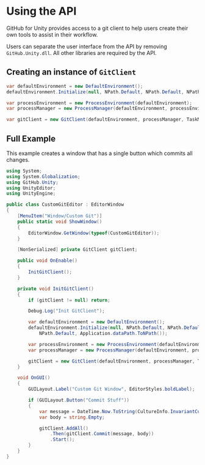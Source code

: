 # Using the API

GitHub for Unity provides access to a git client to help users create their own tools to assist in their workflow.

Users can separate the user interface from the API by removing `GitHub.Unity.dll`. All other libraries are required by the API.

## Creating an instance of `GitClient`

```cs
var defaultEnvironment = new DefaultEnvironment();
defaultEnvironment.Initialize(null, NPath.Default, NPath.Default, NPath.Default, Application.dataPath.ToNPath());

var processEnvironment = new ProcessEnvironment(defaultEnvironment);
var processManager = new ProcessManager(defaultEnvironment, processEnvironment, TaskManager.Instance.Token);

var gitClient = new GitClient(defaultEnvironment, processManager, TaskManager.Instance.Token);
```

## Full Example

This example creates a window that has a single button which commits all changes.

```cs
using System;
using System.Globalization;
using GitHub.Unity;
using UnityEditor;
using UnityEngine;

public class CustomGitEditor : EditorWindow
{
    [MenuItem("Window/Custom Git")]
    public static void ShowWindow()
    {
        EditorWindow.GetWindow(typeof(CustomGitEditor));
    }

    [NonSerialized] private GitClient gitClient;

    public void OnEnable()
    {
        InitGitClient();
    }

    private void InitGitClient()
    {
        if (gitClient != null) return;

        Debug.Log("Init GitClient");

        var defaultEnvironment = new DefaultEnvironment();
        defaultEnvironment.Initialize(null, NPath.Default, NPath.Default,
            NPath.Default, Application.dataPath.ToNPath());

        var processEnvironment = new ProcessEnvironment(defaultEnvironment);
        var processManager = new ProcessManager(defaultEnvironment, processEnvironment, TaskManager.Instance.Token);

        gitClient = new GitClient(defaultEnvironment, processManager, TaskManager.Instance.Token);
    }

    void OnGUI()
    {
        GUILayout.Label("Custom Git Window", EditorStyles.boldLabel);

        if (GUILayout.Button("Commit Stuff"))
        {
            var message = DateTime.Now.ToString(CultureInfo.InvariantCulture);
            var body = string.Empty;

            gitClient.AddAll()
                .Then(gitClient.Commit(message, body))
                .Start();
        }
    }
}
```
